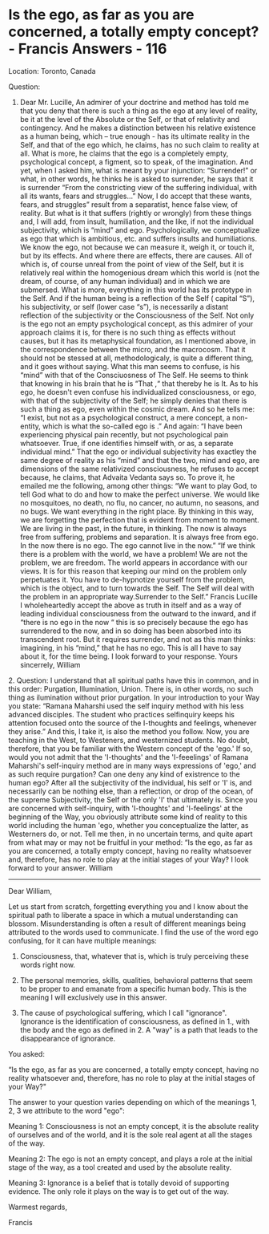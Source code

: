 # Is the ego, as far as you are concerned, a totally empty concept? - Francis Answers - 116

Location: Toronto, Canada&nbsp;

Question:

1. Dear Mr. Lucille, An admirer of your doctrine and method has told me that you deny that there is such a thing as the ego at any level of reality, be it at the level of the Absolute or the Self, or that of relativity and contingency. And he makes a distinction between his relative existence as a human being, which &ndash; true enough - has its ultimate reality in the Self, and that of the ego which, he claims, has no such claim to reality at all. What is more, he claims that the ego is a completely empty, psychological concept, a figment, so to speak, of the imagination. And yet, when I asked him, what is meant by your injunction: &ldquo;Surrender!&rdquo; or what, in other words, he thinks he is asked to surrender, he says that it is surrender &ldquo;From the constricting view of the suffering individual, with all its wants, fears and struggles...&rdquo; Now, I do accept that these wants, fears, and struggles&rdquo; result from a separatist, hence false view, of reality. But what is it that suffers (rightly or wrongly) from these things and, I will add, from insult, humiliation, and the like, if not the individual subjectivity, which is &ldquo;mind&rdquo; and ego. Psychologically, we conceptualize as ego that which is ambitious, etc. and suffers insults and humiliations. We know the ego, not because we can measure it, weigh it, or touch it, but by its effects. And where there are effects, there are causes. All of which is, of course unreal from the point of view of the Self, but it is relatively real within the homogenious dream which this world is (not the dream, of course, of any human individual) and in which we are submersed. What is more, everything in this world has its prototype in the Self. And if the human being is a reflection of the Self ( capital &ldquo;S&rdquo;), his subjectivity, or self (lower case &ldquo;s&rdquo;), is necessarily a distant reflection of the subjectivity or the Consciousness of the Self. Not only is the ego not an empty psychological concept, as this admirer of your approach claims it is, for there is no such thing as effects without causes, but it has its metaphysical foundation, as I mentioned above, in the correspondence between the micro, and the macrocosm. That it should not be stessed at all, methodologicaly, is quite a different thing, and it goes without saying. What this man seems to confuse, is his &ldquo;mind&rdquo; with that of the Consciuosness of The Self. He seems to think that knowing in his brain that he is &ldquo;That ,&ldquo; that thereby he is It. As to his ego, he doesn't even confuse his individualized consciousness, or ego, with that of the subjectivity of the Self; he simply denies that there is such a thing as ego, even within the cosmic dream. And so he tells me: &ldquo;I exist, but not as a psychological construct, a mere concept, a non-entity, which is what the so-called ego is .&rdquo; And again: &ldquo;I have been experiencing physical pain recently, but not psychological pain whatsoever. True, if one identifies himself with, or as, a separate individual mind.&rdquo; That the ego or individual subjectivity has exactley the same degree of reality as his &ldquo;mind&rdquo; and that the two, mind and ego, are dimensions of the same relativized consciousness, he refuses to accept because, he claims, that Advaita Vedanta says so. To prove it, he emailed me the following, among other things: &ldquo;We want to play God, to tell God what to do and how to make the perfect universe. We would like no mosquitoes, no death, no flu, no cancer, no autumn, no seasons, and no bugs. We want everything in the right place. By thinking in this way, we are forgetting the perfection that is evident from moment to moment. We are living in the past, in the future, in thinking. The now is always free from suffering, problems and separation. It is always free from ego. In the now there is no ego. The ego cannot live in the now.&rdquo; &ldquo;If we think there is a problem with the world, we have a problem! We are not the problem, we are freedom. The world appears in accordance with our views. It is for this reason that keeping our mind on the problem only perpetuates it. You have to de-hypnotize yourself from the problem, which is the object, and to turn towards the Self. The Self will deal with the problem in an appropriate way.Surrender to the Self.&rdquo; Francis Lucille I wholeheartedly accept the above as truth in itself and as a way of leading individual consciousness from the outward to the inward, and if &ldquo;there is no ego in the now &ldquo; this is so precisely because the ego has surrendered to the now, and in so doing has been absorbed into its transcendent root. But it requires surrender, and not as this man thinks: imagining, in his &ldquo;mind,&rdquo; that he has no ego. This is all I have to say about it, for the time being. I look forward to your response. Yours sincerrely, William

2.&nbsp;Question: I understand that all spiritual paths have this in common, and in this order: Purgation, Illumination, Union. There is, in other words, no such thing as ilumination without prior purgation. In your introduction to your Way you state: &ldquo;Ramana Maharshi used the self inquiry method with his less advanced disciples. The student who practices selfinquiry keeps his attention focused onto the source of the I-thoughts and feelings, whenever they arise.&rdquo; And this, I take it, is also the method you follow. Now, you are teaching in the West, to Westeners, and westernized students. No doubt, therefore, that you be familiar with the Western concept of the 'ego.' If so, would you not admit that the 'I-thoughts' and the 'I-feeelings' of Ramana Maharshi's self-inquiry method are in many ways expressions of 'ego,' and as such require purgation? Can one deny any kind of existrence to the human ego? After all the subjectivity of the individual, his self or 'I' is, and necessarily can be nothing else, than a reflection, or drop of the ocean, of the supreme Subjectivity, the Self or the only 'I' that ultimately is. Since you are concerned with self-inquiry, with 'I-thoughts' and 'I-feelings' at the beginning of the Way, you obviously attribute some kind of reality to this world including the human 'ego, whether you conceptualize the latter, as Westerners do, or not. Tell me then, in no uncertain terms, and quite apart from what may or may not be fruitful in your method: &ldquo;Is the ego, as far as you are concerned, a totally empty concept, having no reality whatsoever and, therefore, has no role to play at the initial stages of your Way? I look forward to your answer. William

 **** 

Dear William,

Let us start from scratch, forgetting everything you and I know about the spiritual path to liberate a space in which a mutual understanding can blossom. Misunderstanding is often a result of different meanings being attributed to the words used to communicate. I find the use of the word ego confusing, for it can have multiple meanings:

1. Consciousness, that, whatever that is, which is truly perceiving these words right now.

2. The personal memories, skills, qualities, behavioral patterns that seem to be proper to and emanate from a specific human body. This is the meaning I will exclusively use in this answer.

3. The cause of psychological suffering, which I call &quot;ignorance&quot;. Ignorance is the identification of consciousness, as defined in 1., with the body and the ego as defined in 2. A &quot;way&quot; is a path that leads to the disappearance of ignorance.

You asked:

&ldquo;Is the ego, as far as you are concerned, a totally empty concept, having no reality whatsoever and, therefore, has no role to play at the initial stages of your Way?&quot;

The answer to your question varies depending on which of the meanings 1, 2, 3 we attribute to the word &quot;ego&quot;:

Meaning 1: Consciousness is not an empty concept, it is the absolute reality of ourselves and of the world, and it is the sole real agent at all the stages of the way.

Meaning 2: The ego is not an empty concept, and plays a role at the initial stage of the way, as a tool created and used by the absolute reality.

Meaning 3: Ignorance is a belief that is totally devoid of supporting evidence. The only role it plays on the way is to get out of the way.

Warmest regards,

Francis

